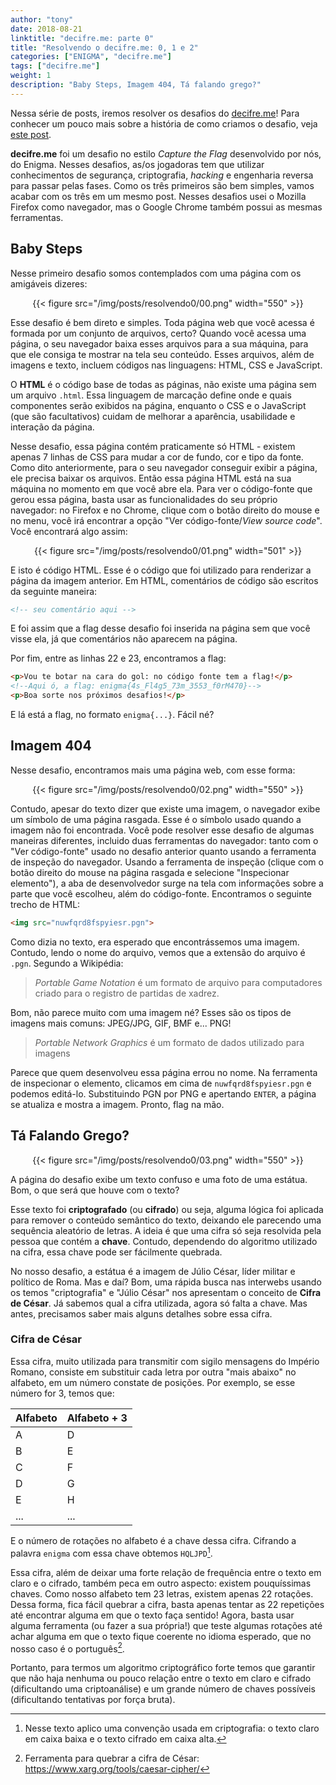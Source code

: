 ```yaml
---
author: "tony"
date: 2018-08-21
linktitle: "decifre.me: parte 0"
title: "Resolvendo o decifre.me: 0, 1 e 2"
categories: ["ENIGMA", "decifre.me"]
tags: ["decifre.me"]
weight: 1
description: "Baby Steps, Imagem 404, Tá falando grego?" 
---
```


Nessa série de posts, iremos resolver os desafios do [decifre.me](decifre.me)! Para conhecer um pouco mais sobre a história de como criamos o desafio, veja [este post](../genesis).

__decifre.me__ foi um desafio no estilo _Capture the Flag_ desenvolvido por nós, do Enigma. Nesses desafios, as/os jogadoras tem que utilizar conhecimentos de segurança, criptografia, _hacking_ e engenharia reversa para passar pelas fases. Como os três primeiros são bem simples, vamos acabar com os três em um mesmo post. Nesses desafios usei o Mozilla Firefox como navegador, mas o Google Chrome também possui as mesmas ferramentas.

## Baby Steps

Nesse primeiro desafio somos contemplados com uma página com os amigáveis dizeres:

<center>
{{< figure src="/img/posts/resolvendo0/00.png" width="550" >}}
</center>

Esse desafio é bem direto e simples. Toda página web que você acessa é formada por um conjunto de arquivos, certo? Quando você acessa uma página, o seu navegador baixa esses arquivos para a sua máquina, para que ele consiga te mostrar na tela seu conteúdo. Esses arquivos, além de imagens e texto, incluem códigos nas linguagens: HTML, CSS e JavaScript.

O **HTML** é o código base de todas as páginas, não existe uma página sem um arquivo `.html`. Essa linguagem de marcação define onde e quais componentes serão exibidos na página, enquanto o CSS e o JavaScript (que são facultativos) cuidam de melhorar a aparência, usabilidade e interação da página.

Nesse desafio, essa página contém praticamente só HTML - existem apenas 7 linhas de CSS para mudar a cor de fundo, cor e tipo da fonte. Como dito anteriormente, para o seu navegador conseguir exibir a página, ele precisa baixar os arquivos. Então essa página HTML está na sua máquina no momento em que você abre ela. Para ver o código-fonte que gerou essa página, basta usar as funcionalidades do seu próprio navegador: no Firefox e no Chrome, clique com o botão direito do mouse e no menu, você irá encontrar a opção "Ver código-fonte/_View source code_". Você encontrará algo assim:

<center>
{{< figure src="/img/posts/resolvendo0/01.png" width="501" >}}
</center>


E isto é código HTML. Esse é o código que foi utilizado para renderizar a página da imagem anterior. Em HTML, comentários de código são escritos da seguinte maneira:

```html
<!-- seu comentário aqui -->
```

E foi assim que a flag desse desafio foi inserida na página sem que você visse ela, já que comentários não aparecem na página.

Por fim, entre as linhas 22 e 23, encontramos a flag:

```html
<p>Vou te botar na cara do gol: no código fonte tem a flag!</p>
<!--Aqui ó, a flag: enigma{4s_Fl4g5_73m_3553_f0rM470}-->
<p>Boa sorte nos próximos desafios!</p>
```

E lá está a flag, no formato `enigma{...}`. Fácil né?

## Imagem 404

Nesse desafio, encontramos mais uma página web, com esse forma:

<center>
{{< figure src="/img/posts/resolvendo0/02.png" width="550" >}}
</center>

Contudo, apesar do texto dizer que existe uma imagem, o navegador exibe um símbolo de uma página rasgada. Esse é o símbolo usado quando a imagem não foi encontrada. Você pode resolver esse desafio de algumas maneiras diferentes, incluido duas ferramentas do navegador: tanto com o "Ver código-fonte" usado no desafio anterior quanto usando a ferramenta de inspeção do navegador. Usando a ferramenta de inspeção (clique com o botão direito do mouse na página rasgada e selecione "Inspecionar elemento"), a aba de desenvolvedor surge na tela com informações sobre a parte que você escolheu, além do código-fonte. Encontramos o seguinte trecho de HTML:

```html
<img src="nuwfqrd8fspyiesr.pgn">
```

Como dizia no texto, era esperado que encontrássemos uma imagem. Contudo, lendo o nome do arquivo, vemos que a extensão do arquivo é `.pgn`. Segundo a Wikipédia:

> _Portable Game Notation_ é um formato de arquivo para computadores criado para o registro de partidas de xadrez.

Bom, não parece muito com uma imagem né? Esses são os tipos de imagens mais comuns: JPEG/JPG, GIF, BMF e... PNG! 

> _Portable Network Graphics_ é um formato de dados utilizado para imagens

Parece que quem desenvolveu essa página errou no nome. Na ferramenta de inspecionar o elemento, clicamos em cima de `nuwfqrd8fspyiesr.pgn` e podemos editá-lo. Substituindo PGN por PNG e apertando `ENTER`, a página se atualiza e mostra a imagem. Pronto, flag na mão.


## Tá Falando Grego?

<center>
{{< figure src="/img/posts/resolvendo0/03.png" width="550" >}}
</center>

A página do desafio exibe um texto confuso e uma foto de uma estátua. Bom, o que será que houve com o texto?

Esse texto foi **criptografado** (ou **cifrado**) ou seja, alguma lógica foi aplicada para remover o conteúdo semântico do texto, deixando ele parecendo uma sequência aleatório de letras. A ideia é que uma cifra só seja resolvida pela pessoa que contém a **chave**. Contudo, dependendo do algoritmo utilizado na cifra, essa chave pode ser fácilmente quebrada.

No nosso desafio, a estátua é a imagem de Júlio César, líder militar e político de Roma. Mas e daí? Bom, uma rápida busca nas interwebs usando os temos "criptografia" e "Júlio César" nos apresentam o conceito de **Cifra de César**. Já sabemos qual a cifra utilizada, agora só falta a chave. Mas antes, precisamos saber mais alguns detalhes sobre essa cifra.

### Cifra de César

Essa cifra, muito utilizada para transmitir com sigilo mensagens do Império Romano, consiste em substituir cada letra por outra "mais abaixo" no alfabeto, em um número constate de posições. Por exemplo, se esse número for 3, temos que:

| Alfabeto | Alfabeto + 3 |
| -------- | ------------ |
|    A     |       D      |
|    B     |       E      |
|    C     |       F      |
|    D     |       G      |
|    E     |       H      |
|   ...    |      ...     |

E o número de rotações no alfabeto é a chave dessa cifra. Cifrando a palavra `enigma` com essa chave obtemos `HQLJPD`[^1].

Essa cifra, além de deixar uma forte relação de frequência entre o texto em claro e o cifrado, também peca em outro aspecto: existem pouquíssimas chaves. Como nosso alfabeto tem 23 letras, existem apenas 22 rotações. Dessa forma, fica fácil quebrar a cifra, basta apenas tentar as 22 repetições até encontrar alguma em que o texto faça sentido! Agora, basta usar alguma ferramenta (ou fazer a sua própria!) que teste algumas rotações até achar alguma em que o texto fique coerente no idioma esperado, que no nosso caso é o português[^2]. 

Portanto, para termos um algoritmo criptográfico forte temos que garantir que não haja nenhuma ou pouco relação entre o texto em claro e cifrado (dificultando uma criptoanálise) e um grande número de chaves possíveis (dificultando tentativas por força bruta).

[^1]: Nesse texto aplico uma convenção usada em criptografia: o texto claro em caixa baixa e o texto cifrado em caixa alta.

[^2]: Ferramenta para quebrar a cifra de César: https://www.xarg.org/tools/caesar-cipher/
